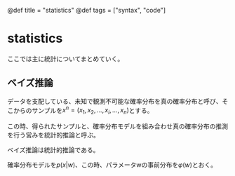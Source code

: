 @def title = "statistics"
@def tags = ["syntax", "code"]

# statistics

ここでは主に統計についてまとめていく。

## ベイズ推論

データを支配している、未知で観測不可能な確率分布を真の確率分布と呼び、そこからのサンプルを$x^n = (x_1, x_2, \dots, x_i, \dots , x_n)$とする。

この時、得られたサンプルと、確率分布モデルを組み合わせ真の確率分布の推測を行う営みを統計的推論と呼ぶ。

ベイズ推論は統計的推論である。

確率分布モデルを$p(x | w)$、この時、パラメータwの事前分布を$\varphi(w)$とおく。